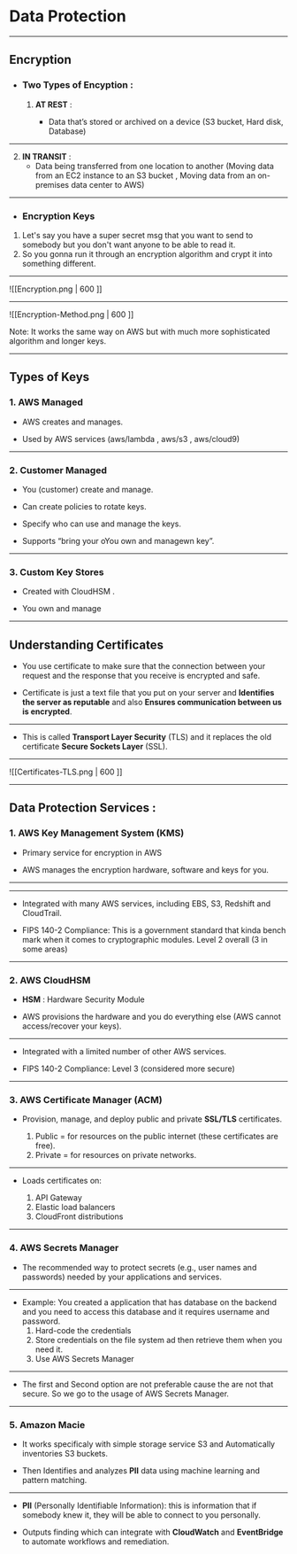 # Data Protection

---
## Encryption

- ### Two Types of Encyption :

	1. **AT REST** :
	
		-  Data that’s stored or archived on a device (S3 bucket, Hard disk, Database)

---

2. **IN TRANSIT** : 
	- Data being transferred from one location to another (Moving data from an EC2 instance to an S3 bucket , Moving data from an on-premises data center to AWS)


---

- ### Encryption Keys

1. Let's say you have a super secret msg that you want to send to somebody but you don't want anyone to be able to read it. 
2. So you gonna run it through an encryption algorithm and crypt it into something different.

---

![[Encryption.png | 600 ]]

---

![[Encryption-Method.png | 600 ]]

Note: It works the same way on AWS but with much more sophisticated algorithm and longer keys.

---

## Types of Keys

### 1. AWS Managed

- AWS creates and manages.

- Used by AWS services (aws/lambda , aws/s3 , aws/cloud9)

---

### 2. Customer Managed

- You (customer) create and manage.

- Can create policies to rotate keys.

- Specify who can use and manage the keys.

- Supports “bring your oYou own and managewn key”.

---

### 3. Custom Key Stores

- Created with CloudHSM .

- You own and manage

---

## Understanding Certificates

- You use certificate to make sure that the connection between your request and the response that you receive is encrypted and safe.

- Certificate is just a text file that you put on your server and **Identifies the server as reputable** and also **Ensures communication between us is encrypted**.

---

- This is called **Transport Layer Security** (TLS) and it replaces the old certificate **Secure Sockets Layer** (SSL).

---

![[Certificates-TLS.png | 600 ]]

---

## Data Protection Services : 

### 1. AWS Key Management System (KMS)

- Primary service for encryption in AWS

- AWS manages the encryption hardware, software and keys for you.
---
---

- Integrated with many AWS services, including EBS, S3, Redshift and CloudTrail.

- FIPS 140-2 Compliance: This is a government standard that kinda bench mark when it comes to cryptographic modules. Level 2 overall (3 in some areas)

---

### 2. AWS CloudHSM

- **HSM** : Hardware Security Module

- AWS provisions the hardware and you do everything else (AWS cannot access/recover your keys).

---

- Integrated with a limited number of other AWS services.

- FIPS 140-2 Compliance: Level 3 (considered more secure)

---

### 3. AWS Certificate Manager (ACM)

- Provision, manage, and deploy public and private **SSL/TLS** certificates.

	1. Public = for resources on the public internet (these certificates are free).
	2. Private = for resources on private networks.

---

- Loads certificates on:

	1. API Gateway
	2. Elastic load balancers
	3. CloudFront distributions

---

### 4. AWS Secrets Manager

- The recommended way to protect secrets (e.g., user names and passwords) needed by your applications and services.

---

- Example: You created a application that has database on the backend and you need to access this database and it requires username and password.
	1. Hard-code the credentials
	2. Store credentials on the file system ad then retrieve them when you need it.
	3. Use AWS Secrets Manager

---

- The first and Second option are not preferable cause the are not that secure. So we go to the usage of AWS Secrets Manager.

---

### 5. Amazon Macie

- It works specificaly with simple storage service S3 and Automatically inventories S3 buckets.

- Then Identifies and analyzes **PII** data using machine learning and pattern matching.

---

- **PII** (Personally Identifiable Information): this is information that if somebody knew it, they will be able to connect to you personally.

- Outputs finding which can integrate with **CloudWatch** and **EventBridge** to automate workflows and remediation.


